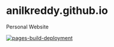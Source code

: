 # anilkreddy.github.io
Personal Website

[![pages-build-deployment](https://github.com/anilkreddy/anilkreddy.github.io/actions/workflows/pages/pages-build-deployment/badge.svg?branch=master)](https://github.com/anilkreddy/anilkreddy.github.io/actions/workflows/pages/pages-build-deployment)
